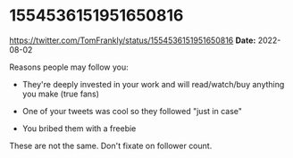 # 1554536151951650816
https://twitter.com/TomFrankly/status/1554536151951650816
**Date:** 2022-08-02

Reasons people may follow you:

- They're deeply invested in your work and will read/watch/buy anything you make (true fans)

- One of your tweets was cool so they followed "just in case"

- You bribed them with a freebie

These are not the same. Don't fixate on follower count.
